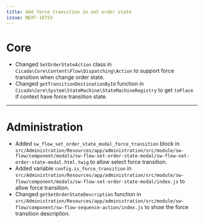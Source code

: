 ```yaml
---
title: Add force transition in set order state
issue: NEXT-18753
---
```

# Core
* Changed `SetOrderStateAction` class in `Cicada\Core\Content\Flow\Dispatching\Action` to support force transition when change order state.
* Changed `getTransitionDestinationById` function in `Cicada\Core\System\StateMachine\StateMachineRegistry` to get `toPlace` if context have force transition state.
___
# Administration
* Added `sw_flow_set_order_state_modal_force_transition` block in `src/Administration/Resources/app/administration/src/module/sw-flow/component/modals/sw-flow-set-order-state-modal/sw-flow-set-order-state-modal.html.twig` to allow select force transition.
* Added variable `config.is_force_transition` in `src/Administration/Resources/app/administration/src/module/sw-flow/component/modals/sw-flow-set-order-state-modal/index.js` to allow force transition.
* Changed `getSetOrderStateDescription` function in `src/Administration/Resources/app/administration/src/module/sw-flow/component/sw-flow-sequence-action/index.js` to show the force transition description.
